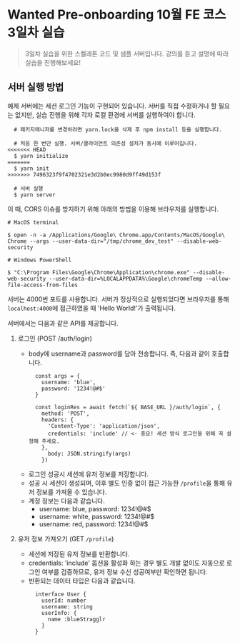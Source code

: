 # Wanted Pre-onboarding 10월 FE 코스 3일차 실습

> 3일차 실습을 위한 스켈레톤 코드 및 샘플 서버입니다. 강의를 듣고 설명에 따라 실습을 진행해보세요!

## 서버 실행 방법
예제 서버에는 세션 로그인 기능이 구현되어 있습니다.
서버를 직접 수정하거나 할 필요는 없지만, 실습 진행을 위해 각자 로컬 환경에 서버를 실행하여야 합니다.
```shell
  # 패키지매니저를 변경하려면 yarn.lock을 삭제 후 npm install 등을 실행합니다.
  
  # 처음 한 번만 실행. 서버/클라이언트 의존성 설치가 동시에 이루어집니다.
<<<<<<< HEAD
  $ yarn initialize 
=======
  $ yarn init 
>>>>>>> 7496323f9f4702321e3d2b0ec9980d9ff49d153f

  # 서버 실행
  $ yarn server
```

이 때, CORS 이슈를 방지하기 위해 아래의 방법을 이용해 브라우저를 실행합니다.

```
# MacOS terminal

$ open -n -a /Applications/Google\ Chrome.app/Contents/MacOS/Google\ Chrome --args --user-data-dir="/tmp/chrome_dev_test" --disable-web-security
```

```
# Windows PowerShell

$ "C:\Program Files\Google\Chrome\Application\chrome.exe" --disable-web-security --user-data-dir=%LOCALAPPDATA%\Google\chromeTemp -–allow-file-access-from-files
```

서버는 4000번 포트를 사용합니다. 서버가 정상적으로 실행되었다면 브라우저를 통해 `localhost:4000`에 접근하였을 때 'Hello World!'가 출력됩니다.

서버에서는 다음과 같은 API를 제공합니다.

1. 로그인 (POST /auth/login)
    - body에 username과 password를 담아 전송합니다. 즉, 다음과 같이 호출합니다.
      ```tsx
        const args = {
          username: 'blue',
          password: '1234!@#$' 
        }
       
        const loginRes = await fetch(`${ BASE_URL }/auth/login`, {
          method: 'POST',
          headers: {
            'Content-Type': 'application/json',
            credentials: 'include' // <- 중요! 세션 방식 로그인을 위해 꼭 설정해 주세요. 
          },
            body: JSON.stringify(args)
          })
      ```
    - 로그인 성공시 세션에 유저 정보를 저장합니다.
    - 성공 시 세션이 생성되며, 이후 별도 인증 없이 접근 가능한 `/profile`을 통해 유저 정보를 가져올 수 있습니다.
    - 계정 정보는 다음과 같습니다.
      - username: blue, password: 1234!@#$
      - username: white, password: 1234!@#$
      - username: red, password: 1234!@#$ 

2. 유저 정보 가져오기 (GET `/profile`)
    - 세션에 저장된 유저 정보를 반환합니다.
    - credentials: 'include' 옵션을 활성화 하는 경우 별도 개발 없이도 자동으로 로그인 여부를 검증하므로, 유저 정보 수신 성공여부만 확인하면 됩니다.
    - 반환되는 데이터 타입은 다음과 같습니다.
      ```tsx
        interface User {
          userId: number
          username: string
          userInfo: {
            name :blueStragglr
          }
        }
      ```


